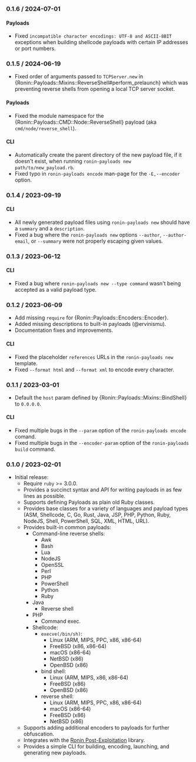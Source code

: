 ### 0.1.6 / 2024-07-01

#### Payloads

* Fixed `incompatible character encodings: UTF-8 and ASCII-8BIT` exceptions when
  building shellcode payloads with certain IP addresses or port numbers.

### 0.1.5 / 2024-06-19

* Fixed order of arguments passed to `TCPServer.new` in
  {Ronin::Payloads::Mixins::ReverseShell#perform_prelaunch} which was preventing
  reverse shells from opening a local TCP server socket.

#### Payloads

* Fixed the module namespace for the {Ronin::Payloads::CMD::Node::ReverseShell}
  payload (aka `cmd/node/reverse_shell`).

#### CLI

* Automatically create the parent directory of the new payload file,
  if it doesn't exist, when running `ronin-payloads new path/to/new_payload.rb`.
* Fixed typo in `ronin-payloads encode` man-page for the `-E,--encoder` option.

### 0.1.4 / 2023-09-19

#### CLI

* All newly generated payload files using `ronin-payloads new` should have a
  `summary` and a `description`.
* Fixed a bug where the `ronin-payloads new` options `--author`,
  `--author-email`, or `--summary` were not properly escaping given values.

### 0.1.3 / 2023-06-12

#### CLI 

* Fixed a bug where `ronin-payloads new --type command`  wasn't being accepted
  as a valid payload type.

### 0.1.2 / 2023-06-09

* Add missing `require` for {Ronin::Payloads::Encoders::Encoder}.
* Added missing descriptions to built-in payloads (@ervinismu).
* Documentation fixes and improvements.

#### CLI

* Fixed the placeholder `references` URLs in the `ronin-payloads new` template.
* Fixed `--format html` and `--format xml` to encode every character.

### 0.1.1 / 2023-03-01

* Default the `host` param defined by {Ronin::Payloads::Mixins::BindShell} to
  `0.0.0.0`.

#### CLI

* Fixed multiple bugs in the `--param` option of the `ronin-payloads encode`
  comand.
* Fixed multiple bugs in the `--encoder-param` option of
  the `ronin-payloads build` command.

### 0.1.0 / 2023-02-01

* Initial release:
  * Require `ruby` >= 3.0.0.
  * Provides a succinct syntax and API for writing payloads in as few lines as
    possible.
  * Supports defining Payloads as plain old Ruby classes.
  * Provides base classes for a variety of languages and payload types
   (ASM, Shellcode, C, Go, Rust, Java, JSP, PHP, Python, Ruby, NodeJS, Shell,
    PowerShell, SQL, XML, HTML, URL).
  * Provides built-in common payloads:
    * Command-line reverse shells:
      * Awk
      * Bash
      * Lua
      * NodeJS
      * OpenSSL
      * Perl
      * PHP
      * PowerShell
      * Python
      * Ruby
    * Java
      * Reverse shell
    * PHP
      * Command exec.
    * Shellcode:
      * `execve(/bin/sh)`:
        * Linux (ARM, MIPS, PPC, x86, x86-64)
        * FreeBSD (x86, x86-64)
        * macOS (x86-64)
        * NetBSD (x86)
        * OpenBSD (x86)
      * bind shell:
        * Linux (ARM, MIPS, x86, x86-64)
        * FreeBSD (x86)
        * OpenBSD (x86)
      * reverse shell:
        * Linux (ARM, MIPS, PPC, x86, x86-64)
        * macOS (x86-64)
        * FreeBSD (x86)
        * NetBSD (x86)
  * Supports adding additional encoders to payloads for further obfuscation.
  * Integrates with the [Ronin Post-Exploitation][ronin-post_ex] library.
  * Provides a simple CLI for building, encoding, launching, and generating new
    payloads.

[ronin-post_ex]: https://github.com/ronin-rb/ronin-post_ex#readme
